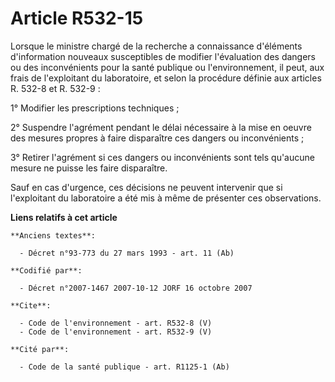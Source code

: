 # Article R532-15

Lorsque le ministre chargé de la recherche a connaissance d'éléments d'information nouveaux susceptibles de modifier
l'évaluation des dangers ou des inconvénients pour la santé publique ou l'environnement, il peut, aux frais de l'exploitant
du laboratoire, et selon la procédure définie aux articles R. 532-8 et R. 532-9 :

1° Modifier les prescriptions techniques ;

2° Suspendre l'agrément pendant le délai nécessaire à la mise en oeuvre des mesures propres à faire disparaître ces dangers
ou inconvénients ;

3° Retirer l'agrément si ces dangers ou inconvénients sont tels qu'aucune mesure ne puisse les faire disparaître.

Sauf en cas d'urgence, ces décisions ne peuvent intervenir que si l'exploitant du laboratoire a été mis à même de présenter
ces observations.

**Liens relatifs à cet article**

	**Anciens textes**:

	  - Décret n°93-773 du 27 mars 1993 - art. 11 (Ab)

	**Codifié par**:

	  - Décret n°2007-1467 2007-10-12 JORF 16 octobre 2007

	**Cite**:

	  - Code de l'environnement - art. R532-8 (V)
	  - Code de l'environnement - art. R532-9 (V)

	**Cité par**:

	  - Code de la santé publique - art. R1125-1 (Ab)
